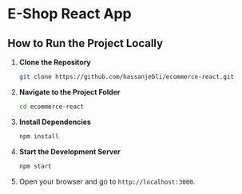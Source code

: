 
# E-Shop React App

## How to Run the Project Locally

1. **Clone the Repository**
   ```bash
   git clone https://github.com/hassanjebli/ecommerce-react.git
   ```

2. **Navigate to the Project Folder**
   ```bash
   cd ecommerce-react
   ```

3. **Install Dependencies**
   ```bash
   npm install
   ```

4. **Start the Development Server**
   ```bash
   npm start
   ```

5. Open your browser and go to `http://localhost:3000`.
